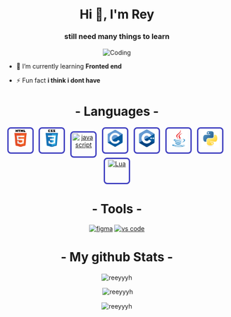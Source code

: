 <h1 align="center">Hi 👋, I'm Rey</h1>
<h3 align="center">still need many things to learn</h3>

<div align="center"><img align="center" alt="Coding" width="400" height="300" src="https://repository-images.githubusercontent.com/588181932/e36ec678-7984-4cdd-8e4c-a3932772ff8e"></div>

- 🌱 I’m currently learning **Fronted end**

- ⚡ Fun fact **i think i dont have**


<h1 align="center"> - Languages - </h1>
<p align="center">
  <a href="https://www.w3.org/html/" target="_blank" rel="noreferrer" style="display: inline-block; border: 3px solid; padding: 2px; animation: blink 5s infinite; width: 50px; height: 50px; border-radius: 8px;">
  <img src="https://raw.githubusercontent.com/devicons/devicon/master/icons/html5/html5-original-wordmark.svg" alt="html5" width="40" height="40"/></a>
&nbsp;
  <a href="https://www.w3schools.com/css/" target="_blank" rel="noreferrer" style="display: inline-block; border: 3px solid; padding: 2px; animation: blink 5s infinite; width: 50px; height: 50px; border-radius: 8px;">
  <img src="https://raw.githubusercontent.com/devicons/devicon/master/icons/css3/css3-original-wordmark.svg" alt="css3" width="40" height="40"/></a>
&nbsp;
<a href="https://developer.mozilla.org/en-US/docs/Web/JavaScript" target="_blank" rel="noreferrer" style="display: inline-block; border: 3px solid; padding: 2px; animation: blink 5s infinite; width: 50px; height: 50px; border-radius: 8px;">
  <img src="https://i0.wp.com/theicom.org/wp-content/uploads/2016/03/js-logo.png?fit=500%2C500&ssl=1&w=640" alt="javascript" width="40" height="40"/></a>
&nbsp;
<a href="https://www.cprogramming.com/" target="_blank" rel="noreferrer" style="display: inline-block; border: 3px solid; padding: 2px; animation: blink 5s infinite; width: 50px; height: 50px; border-radius: 8px;">
  <img src="https://raw.githubusercontent.com/devicons/devicon/master/icons/c/c-original.svg" alt="c" width="40" height="40"/></a>
&nbsp;
<a href="https://www.w3schools.com/cpp/" target="_blank" rel="noreferrer" style="display: inline-block; border: 3px solid; padding: 2px; animation: blink 5s infinite; width: 50px; height: 50px; border-radius: 8px;">
  <img src="https://raw.githubusercontent.com/devicons/devicon/master/icons/cplusplus/cplusplus-original.svg" alt="cplusplus" width="40" height="40"/></a>
&nbsp;
<a href="https://www.java.com" target="_blank" rel="noreferrer" style="display: inline-block; border: 3px solid; padding: 2px; animation: blink 5s infinite; width: 50px; height: 50px; border-radius: 8px;">
  <img src="https://raw.githubusercontent.com/devicons/devicon/master/icons/java/java-original.svg" alt="java" width="40" height="40"/></a>
&nbsp;
<a href="https://www.python.org" target="_blank" rel="noreferrer" style="display: inline-block; border: 3px solid; padding: 2px; animation: blink 5s infinite; width: 50px; height: 50px; border-radius: 8px;">
  <img src="https://raw.githubusercontent.com/devicons/devicon/master/icons/python/python-original.svg" alt="python" width="40" height="40"/></a>
&nbsp;
<a href="https://www.lua.org/" target="_blank" rel="noreferrer" style="display: inline-block; border: 3px solid; padding: 2px; animation: blink 5s infinite; width: 50px; height: 50px; border-radius: 8px;">
  <img src="https://upload.wikimedia.org/wikipedia/commons/thumb/c/cf/Lua-Logo.svg/600px-Lua-Logo.svg.png?20150107024942" alt="Lua" width="40" height="40"/></a>
</p>

<h1 align="center"> - Tools - </h1>
<p align ="center">
  <a href="https://www.figma.com/" target="_blank" rel="noreferrer"> <img src="https://www.vectorlogo.zone/logos/figma/figma-icon.svg" alt="figma" width="40" height="40"/></a>
  <a href="https://code.visualstudio.com/" targer="_blank" rel="noreferrer"> <img src="https://code.visualstudio.com/assets/images/code-stable.png" alt="vs code" width="40" height="40"/></a>
</p>

<h1 align="center"> - My github Stats - </h1>
<p align="center"><img align="center" src="https://github-readme-stats.vercel.app/api/top-langs?username=reeyyyh&show_icons=true&locale=en&layout=compact&theme=one_dark_pro&hide_border=false" alt="reeyyyh" /></p>
<p align="center">&nbsp;<img align="center" src="https://github-readme-stats.vercel.app/api?username=reeyyyh&show_icons=true&locale=en&theme=neon&hide_border=false" alt="reeyyyh" /></p>
<p align="center"><img align="center" src="https://github-readme-streak-stats.herokuapp.com/?user=reeyyyh&theme=shades-of-purple&hide_border=false" alt="reeyyyh" /></p>


<style>
  @keyframes blink {
    0% { border-color: red; }
    25% { border-color: yellow; }
    50% { border-color: blue; }
    75% { border-color: green; }
    100% { border-color: red; }
  }
</style>
